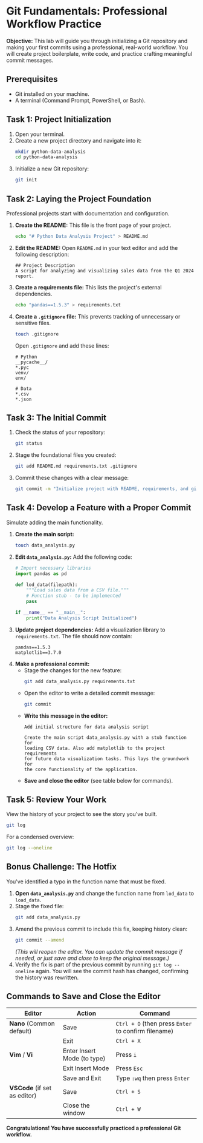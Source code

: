 # Git Fundamentals: Professional Workflow Practice

**Objective:** This lab will guide you through initializing a Git repository and making your first commits using a professional, real-world workflow. You will create project boilerplate, write code, and practice crafting meaningful commit messages.

## Prerequisites

- Git installed on your machine.
- A terminal (Command Prompt, PowerShell, or Bash).

## Task 1: Project Initialization

1. Open your terminal.
2. Create a new project directory and navigate into it:
   ```bash
   mkdir python-data-analysis
   cd python-data-analysis
   ```
3. Initialize a new Git repository:
   ```bash
   git init
   ```

## Task 2: Laying the Project Foundation

Professional projects start with documentation and configuration.

1. **Create the README:** This file is the front page of your project.
   ```bash
   echo "# Python Data Analysis Project" > README.md
   ```
2. **Edit the README:** Open `README.md` in your text editor and add the following description:
   ```
   ## Project Description
   A script for analyzing and visualizing sales data from the Q1 2024 report.
   ```
3. **Create a requirements file:** This lists the project's external dependencies.
   ```bash
   echo "pandas==1.5.3" > requirements.txt
   ```
4. **Create a `.gitignore` file:** This prevents tracking of unnecessary or sensitive files.
   ```bash
   touch .gitignore
   ```
   Open `.gitignore` and add these lines:
   ```
   # Python
   __pycache__/
   *.pyc
   venv/
   env/

   # Data
   *.csv
   *.json
   ```

## Task 3: The Initial Commit

1. Check the status of your repository:
   ```bash
   git status
   ```
2. Stage the foundational files you created:
   ```bash
   git add README.md requirements.txt .gitignore
   ```
3. Commit these changes with a clear message:
   ```bash
   git commit -m "Initialize project with README, requirements, and gitignore"
   ```

## Task 4: Develop a Feature with a Proper Commit

Simulate adding the main functionality.

1. **Create the main script:**
   ```bash
   touch data_analysis.py
   ```
2. **Edit `data_analysis.py`:** Add the following code:
   ```python
   # Import necessary libraries
   import pandas as pd

   def lod_data(filepath):
       """Load sales data from a CSV file."""
       # Function stub - to be implemented
       pass

   if __name__ == "__main__":
       print("Data Analysis Script Initialized")
   ```
3. **Update project dependencies:** Add a visualization library to `requirements.txt`. The file should now contain:
   ```
   pandas==1.5.3
   matplotlib==3.7.0
   ```
4. **Make a professional commit:**
   - Stage the changes for the new feature:
     ```bash
     git add data_analysis.py requirements.txt
     ```
   - Open the editor to write a detailed commit message:
     ```bash
     git commit
     ```
   - **Write this message in the editor:**
     ```
     Add initial structure for data analysis script

     Create the main script data_analysis.py with a stub function for
     loading CSV data. Also add matplotlib to the project requirements
     for future data visualization tasks. This lays the groundwork for
     the core functionality of the application.
     ```
   - **Save and close the editor** (see table below for commands).

## Task 5: Review Your Work

View the history of your project to see the story you've built.

```bash
git log
```

For a condensed overview:

```bash
git log --oneline
```

## Bonus Challenge: The Hotfix

You've identified a typo in the function name that must be fixed.

1. **Open `data_analysis.py`** and change the function name from `lod_data` to `load_data`.
2. Stage the fixed file:
   ```bash
   git add data_analysis.py
   ```
3. Amend the previous commit to include this fix, keeping history clean:
   ```bash
   git commit --amend
   ```
   *(This will reopen the editor. You can update the commit message if needed, or just save and close to keep the original message.)*
4. Verify the fix is part of the previous commit by running `git log --oneline` again. You will see the commit hash has changed, confirming the history was rewritten.

## Commands to Save and Close the Editor

| Editor | Action | Command |
|--------|--------|---------|
| **Nano** (Common default) | Save | `Ctrl + O` (then press `Enter` to confirm filename) |
| | Exit | `Ctrl + X` |
| **Vim** / **Vi** | Enter Insert Mode (to type) | Press `i` |
| | Exit Insert Mode | Press `Esc` |
| | Save and Exit | Type `:wq` then press `Enter` |
| **VSCode** (if set as editor) | Save | `Ctrl + S` |
| | Close the window | `Ctrl + W` |

**Congratulations! You have successfully practiced a professional Git workflow.**